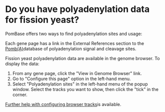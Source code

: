 # Do you have polyadenylation data for fission yeast?
<!-- pombase_categories: Datasets,Querying/Searching -->

PomBase offers two ways to find polyadenylation sites and usage:

Each gene page has a link in the External References section to the
[Pomb(A)](http://www.pomba.co.uk/POMBA/)database of polyadenylation
signal and cleavage sites.

Fission yeast polyadenylation data are available in the genome browser.
To display the data:

1.  From any gene page, click the "View in Genome Browser" link.
2.  Go to "Configure this page" option in the left-hand menu.
3.  Select "Polyadenylation sites" in the left-hand menu of the popup
    window. Select the tracks you want to show, then click the "tick" in
    the corner.

[Further help with configuring browser tracks](/faq/how-can-i-show-or-hide-tracks-genome-browser)is available.

